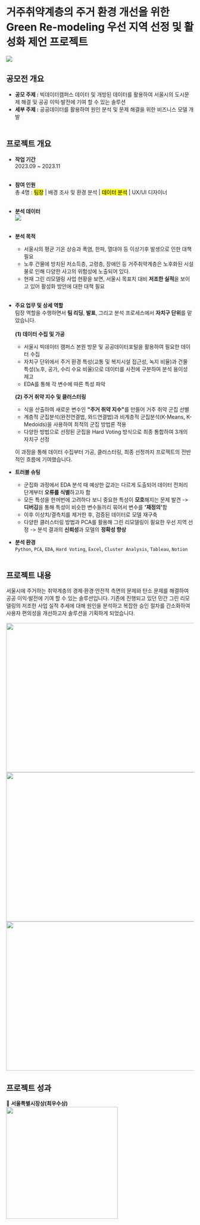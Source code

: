 # 거주취약계층의 주거 환경 개선을 위한 Green Re-modeling 우선 지역 선정 및 활성화 제언 프로젝트
<img src="https://github.com/user-attachments/assets/57340e20-cb53-4158-a3e4-c3bf44dda3c3">

## 공모전 개요
- **공모 주제 :** 빅데이터캠퍼스 데이터 및 개방된 데이터를 활용하여 서울시의 도시문제 해결 및 공공 이익·발전에 기여 할 수 있는 솔루션
- **세부 주제 :** 공공데이터를 활용하여 원인 분석 및 문제 해결을 위한 비즈니스 모델 개발 <br><br>

## 프로젝트 개요
- **작업 기간** <br>
2023.09 ~ 2023.11 <br><br>


- **참여 인원** <br>
총 4명 : <mark>팀장</mark>  |  배경 조사 및 환경 분석  |  <mark>데이터 분석</mark>  |  UX/UI 디자이너 <br><br>


- **분석 데이터** <br>
  <img src="https://github.com/user-attachments/assets/b50895dd-a07d-4cdf-bc09-0d5e2fc17bc9">
  <br><br>

  
- **분석 목적** <br>
  - 서울시의 평균 기온 상승과 폭염, 한파, 열대야 등 이상기후 발생으로 인한 대책 필요 <br>
  - 노후 건물에 방치된 저소득층, 고령층, 장애인 등 거주취약계층은 노후화된 시설물로 인해 다양한 사고의 위험성에 노출되어 있다. <br>
  - 현재 그린 리모델링 사업 현황을 보면, 서울시 목표치 대비 **저조한 실적**을 보이고 있어 활성화 방안에 대한 대책 필요 <br><br>

  
- **주요 업무 및 상세 역할** <br>
팀장 역할을 수행하면서 **팀 리딩**, **발표**, 그리고 분석 프로세스에서 **자치구 단위**를 맡았습니다. <br><br>
  **(1) 데이터 수집 및 가공**
  - 서울시 빅데이터 캠퍼스 본원 방문 및 공공데이터포털을 활용하여 필요한 데이터 수집
  - 자치구 단위에서 주거 환경 특성(교통 및 복지시설 접근성, 녹지 비율)과 건물 특성(노후, 공가, 수리 수요 비율)으로 데이터를 사전에 구분하여 분석 용이성 제고
  - EDA를 통해 각 변수에 따른 특성 파악
  
  **(2) 주거 취약 지수 및 클러스터링**
  - 식을 산출하여 새로운 변수인 <b>"주거 취약 지수"</b>를 만들어 거주 취약 군집 선별
  - 계층적 군집분석(완전연결법, 와드연결법)과 비계층적 군집분석(K-Means, K-Medoids)을 사용하여 최적의 군집 방법론 적용
  - 다양한 방법으로 선정된 군집을 Hard Voting 방식으로 최종 통합하여 3개의 자치구 선정 <br>
    
  이 과정을 통해 데이터 수집부터 가공, 클러스터링, 최종 선정까지 프로젝트의 전반적인 흐름에 기여했습니다.
  
- **트러블 슈팅** <br>
  - 군집화 과정에서 EDA 분석 때 예상한 값과는 다르게 도출되어 데이터 전처리 단계부터 **오류를 식별**하고자 함
  - 모든 특성을 한꺼번에 고려하다 보니 중요한 특성이 **모호**해지는 문제 발견 -> **디버깅**을 통해 특성이 비슷한 변수들끼리 묶어서 변수를 <b>'재정의'</b>함
  - 이후 이상치/결측치를 제거한 후, 검증된 데이터로 모델 재구축
  - 다양한 클러스터링 방법과 PCA를 활용해 그린 리모델링이 필요한 우선 지역 선정 -> 분석 결과의 **신뢰성**과 모델의 **정확성 향상**

- **분석 환경** <br>
<code>Python</code>, <code>PCA</code>, <code>EDA</code>, <code>Hard Voting</code>, <code>Excel</code>, <code>Cluster Analysis</code>, <code>Tableau</code>, <code>Notion</code> <br><br>


## 프로젝트 내용 <br>
서울시에 주거하는 취약계층의 경제·환경·안전적 측면의 문제와 탄소 문제를 해결하여 공공 이익·발전에 기여 할 수 있는 솔루션입니다. 기존에 진행되고 있던 민간 그린 리모델링의 저조한 사업 실적 추세에 대해 원인을 분석하고 복잡한 승인 절차를 간소화하여 사용자 편의성을 개선하고자 솔루션을 기획하게 되었습니다. <br><br>
<img src="https://github.com/user-attachments/assets/3783ef3e-ed00-4ba4-a7d1-7e2eecf095d5" width="800" height="400">
<img src="https://github.com/user-attachments/assets/015ad4f4-9f3b-4b48-904d-79b82424dd1e" width="800" height="400">
<img src="https://github.com/user-attachments/assets/178c8ba6-a3c7-4e26-b897-c3c7d2c82fc8" width="800" height="400">
<br>


## 프로젝트 성과 <br>
🏅 <b>서울특별시장상(최우수상)</b> <br>
<img src="https://github.com/user-attachments/assets/eb9b7dbd-1b61-46dc-b18f-2a34f44865ae" width="300" height="300">

